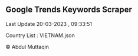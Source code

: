 

## Google Trends Keywords Scraper 
 
Last Update 20-03-2023 , 09:33:51

Country List :
VIETNAM.json



© Abdul Muttaqin 
